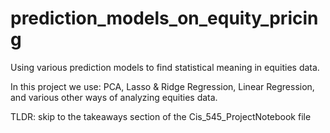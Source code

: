 # prediction_models_on_equity_pricing
Using various prediction models to find statistical meaning in equities data.

In this project we use: PCA, Lasso & Ridge Regression, Linear Regression, and various other ways of analyzing equities data. 

TLDR: skip to the takeaways section of the Cis_545_ProjectNotebook file
